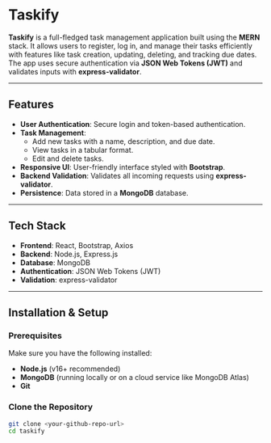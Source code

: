 # Taskify

**Taskify** is a full-fledged task management application built using the **MERN** stack. It allows users to register, log in, and manage their tasks efficiently with features like task creation, updating, deleting, and tracking due dates. The app uses secure authentication via **JSON Web Tokens (JWT)** and validates inputs with **express-validator**.

---

## Features

- **User Authentication**: Secure login and token-based authentication.
- **Task Management**:
  - Add new tasks with a name, description, and due date.
  - View tasks in a tabular format.
  - Edit and delete tasks.
- **Responsive UI**: User-friendly interface styled with **Bootstrap**.
- **Backend Validation**: Validates all incoming requests using **express-validator**.
- **Persistence**: Data stored in a **MongoDB** database.

---

## Tech Stack

- **Frontend**: React, Bootstrap, Axios
- **Backend**: Node.js, Express.js
- **Database**: MongoDB
- **Authentication**: JSON Web Tokens (JWT)
- **Validation**: express-validator

---

## Installation & Setup

### Prerequisites

Make sure you have the following installed:
- **Node.js** (v16+ recommended)
- **MongoDB** (running locally or on a cloud service like MongoDB Atlas)
- **Git**

### Clone the Repository

```bash
git clone <your-github-repo-url>
cd taskify
